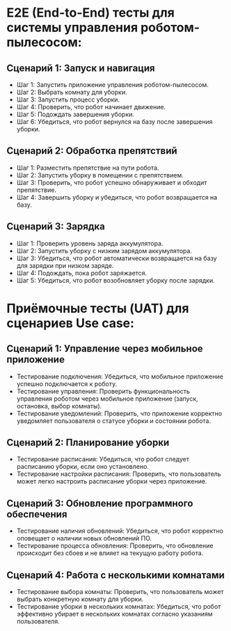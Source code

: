 # E2E (End-to-End) тесты для системы управления роботом-пылесосом:
## Сценарий 1: Запуск и навигация
- Шаг 1: Запустить приложение управления роботом-пылесосом.
- Шаг 2: Выбрать комнату для уборки.
- Шаг 3: Запустить процесс уборки.
- Шаг 4: Проверить, что робот начинает движение.
- Шаг 5: Подождать завершения уборки.
- Шаг 6: Убедиться, что робот вернулся на базу после завершения уборки.
## Сценарий 2: Обработка препятствий
- Шаг 1: Разместить препятствие на пути робота.
- Шаг 2: Запустить уборку в помещении с препятствием.
- Шаг 3: Проверить, что робот успешно обнаруживает и обходит препятствие.
- Шаг 4: Завершить уборку и убедиться, что робот возвращается на базу.
## Сценарий 3: Зарядка
- Шаг 1: Проверить уровень заряда аккумулятора.
- Шаг 2: Запустить уборку с низким зарядом аккумулятора.
- Шаг 3: Убедиться, что робот автоматически возвращается на базу для зарядки при низком заряде.
- Шаг 4: Подождать, пока робот заряжается.
- Шаг 5: Убедиться, что робот возобновляет уборку после зарядки.
# Приёмочные тесты (UAT) для сценариев Use case:
## Сценарий 1: Управление через мобильное приложение

- Тестирование подключения: Убедиться, что мобильное приложение успешно подключается к роботу.
- Тестирование управления: Проверить функциональность управления роботом через мобильное приложение (запуск, остановка, выбор комнаты).
- Тестирование уведомлений: Проверить, что приложение корректно уведомляет пользователя о статусе уборки и состоянии робота.
## Сценарий 2: Планирование уборки
- Тестирование расписания: Убедиться, что робот следует расписанию уборки, если оно установлено.
- Тестирование настройки расписания: Проверить, что пользователь может легко настроить расписание уборки через приложение.
## Сценарий 3: Обновление программного обеспечения
- Тестирование наличия обновлений: Убедиться, что робот корректно оповещает о наличии новых обновлений ПО.
- Тестирование процесса обновления: Проверить, что обновление происходит без сбоев и не влияет на текущую работу робота.
## Сценарий 4: Работа с несколькими комнатами
- Тестирование выбора комнаты: Проверить, что пользователь может выбрать конкретную комнату для уборки.
- Тестирование уборки в нескольких комнатах: Убедиться, что робот эффективно убирает в нескольких комнатах согласно указаниям пользователя.
